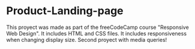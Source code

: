 # Product-Landing-page
This proyect was made as part of the freeCodeCamp course "Responsive Web Design". It includes HTML and CSS files. It includes responsiveness when changing display size. Second proyect with media queries!
